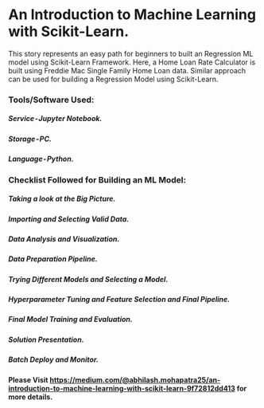 # An Introduction to Machine Learning  with Scikit-Learn.

This story represents an easy path for beginners to built an Regression ML model using Scikit-Learn Framework. Here,  a Home Loan Rate Calculator is built using Freddie Mac Single Family Home Loan data. Similar approach can be used for building a Regression Model using Scikit-Learn.

### Tools/Software Used:
  ##### Service - Jupyter Notebook.
  ##### Storage - PC.
  ##### Language - Python.

### Checklist Followed for Building an ML Model:
   ##### Taking a look at the Big Picture.
   ##### Importing and Selecting Valid Data.
   ##### Data Analysis and Visualization.
   ##### Data Preparation Pipeline.
   ##### Trying Different Models and Selecting a Model.
   ##### Hyperparameter Tuning and Feature Selection and Final Pipeline.
   ##### Final Model Training and Evaluation.
   ##### Solution Presentation.
   ##### Batch Deploy and Monitor.

####  Please Visit https://medium.com/@abhilash.mohapatra25/an-introduction-to-machine-learning-with-scikit-learn-9f72812dd413 for more details.
